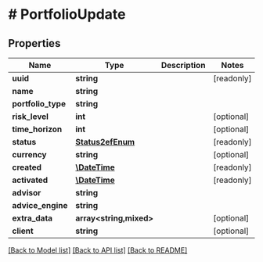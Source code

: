 # # PortfolioUpdate

## Properties

Name | Type | Description | Notes
------------ | ------------- | ------------- | -------------
**uuid** | **string** |  | [readonly]
**name** | **string** |  |
**portfolio_type** | **string** |  |
**risk_level** | **int** |  | [optional]
**time_horizon** | **int** |  | [optional]
**status** | [**Status2efEnum**](Status2efEnum.md) |  | [readonly]
**currency** | **string** |  | [optional]
**created** | [**\DateTime**](\DateTime.md) |  | [readonly]
**activated** | [**\DateTime**](\DateTime.md) |  | [readonly]
**advisor** | **string** |  |
**advice_engine** | **string** |  |
**extra_data** | **array<string,mixed>** |  | [optional]
**client** | **string** |  | [optional]

[[Back to Model list]](../../README.md#models) [[Back to API list]](../../README.md#endpoints) [[Back to README]](../../README.md)
